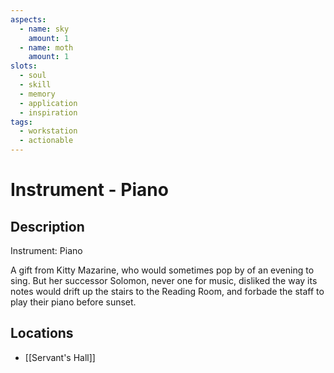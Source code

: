 ```yaml
---
aspects: 
  - name: sky
    amount: 1
  - name: moth
    amount: 1
slots:
  - soul
  - skill
  - memory
  - application
  - inspiration
tags:
  - workstation
  - actionable
---
```


# Instrument - Piano

## Description
Instrument: Piano

A gift from Kitty Mazarine, who would sometimes pop by of an evening to sing. But her successor Solomon, never one for music, disliked the way its notes would drift up the stairs to the Reading Room, and forbade the staff to play their piano before sunset.
## Locations
- [[Servant's Hall]]